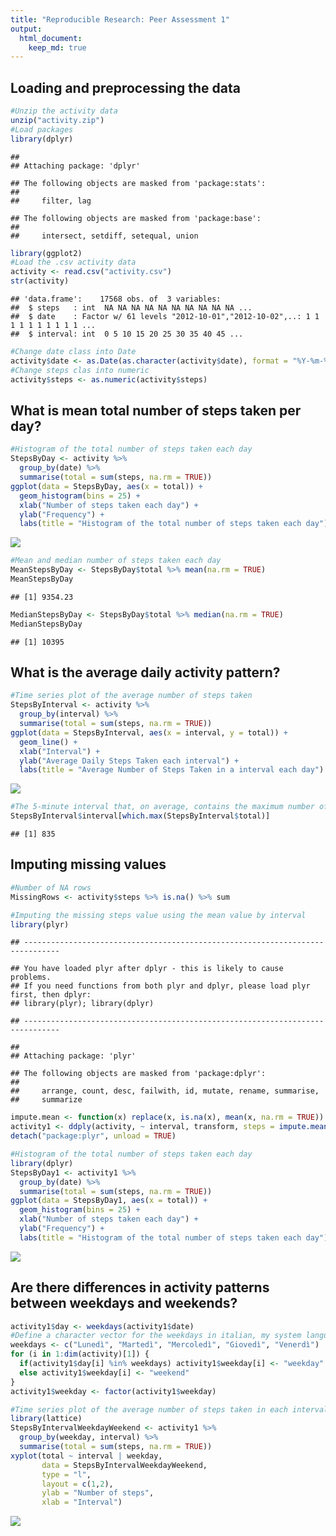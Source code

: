 ```yaml
---
title: "Reproducible Research: Peer Assessment 1"
output: 
  html_document:
    keep_md: true
---
```

## Loading and preprocessing the data

```r
#Unzip the activity data
unzip("activity.zip")
#Load packages
library(dplyr)
```

```
## 
## Attaching package: 'dplyr'
```

```
## The following objects are masked from 'package:stats':
## 
##     filter, lag
```

```
## The following objects are masked from 'package:base':
## 
##     intersect, setdiff, setequal, union
```

```r
library(ggplot2)
#Load the .csv activity data
activity <- read.csv("activity.csv")
str(activity)
```

```
## 'data.frame':	17568 obs. of  3 variables:
##  $ steps   : int  NA NA NA NA NA NA NA NA NA NA ...
##  $ date    : Factor w/ 61 levels "2012-10-01","2012-10-02",..: 1 1 1 1 1 1 1 1 1 1 ...
##  $ interval: int  0 5 10 15 20 25 30 35 40 45 ...
```

```r
#Change date class into Date
activity$date <- as.Date(as.character(activity$date), format = "%Y-%m-%d")
#Change steps clas into numeric
activity$steps <- as.numeric(activity$steps)
```

## What is mean total number of steps taken per day?

```r
#Histogram of the total number of steps taken each day
StepsByDay <- activity %>% 
  group_by(date) %>% 
  summarise(total = sum(steps, na.rm = TRUE))
ggplot(data = StepsByDay, aes(x = total)) +
  geom_histogram(bins = 25) +
  xlab("Number of steps taken each day") +
  ylab("Frequency") +
  labs(title = "Histogram of the total number of steps taken each day")
```

![](PA1_template_files/figure-html/unnamed-chunk-2-1.png)<!-- -->

```r
#Mean and median number of steps taken each day
MeanStepsByDay <- StepsByDay$total %>% mean(na.rm = TRUE)
MeanStepsByDay
```

```
## [1] 9354.23
```

```r
MedianStepsByDay <- StepsByDay$total %>% median(na.rm = TRUE)
MedianStepsByDay
```

```
## [1] 10395
```

## What is the average daily activity pattern?

```r
#Time series plot of the average number of steps taken
StepsByInterval <- activity %>% 
  group_by(interval) %>% 
  summarise(total = sum(steps, na.rm = TRUE))
ggplot(data = StepsByInterval, aes(x = interval, y = total)) +
  geom_line() +
  xlab("Interval") +
  ylab("Average Daily Steps Taken each interval") +
  labs(title = "Average Number of Steps Taken in a interval each day")
```

![](PA1_template_files/figure-html/unnamed-chunk-3-1.png)<!-- -->

```r
#The 5-minute interval that, on average, contains the maximum number of steps
StepsByInterval$interval[which.max(StepsByInterval$total)]
```

```
## [1] 835
```

## Imputing missing values

```r
#Number of NA rows
MissingRows <- activity$steps %>% is.na() %>% sum

#Imputing the missing steps value using the mean value by interval
library(plyr)
```

```
## ------------------------------------------------------------------------------
```

```
## You have loaded plyr after dplyr - this is likely to cause problems.
## If you need functions from both plyr and dplyr, please load plyr first, then dplyr:
## library(plyr); library(dplyr)
```

```
## ------------------------------------------------------------------------------
```

```
## 
## Attaching package: 'plyr'
```

```
## The following objects are masked from 'package:dplyr':
## 
##     arrange, count, desc, failwith, id, mutate, rename, summarise,
##     summarize
```

```r
impute.mean <- function(x) replace(x, is.na(x), mean(x, na.rm = TRUE))
activity1 <- ddply(activity, ~ interval, transform, steps = impute.mean(steps))
detach("package:plyr", unload = TRUE)

#Histogram of the total number of steps taken each day
library(dplyr)
StepsByDay1 <- activity1 %>% 
  group_by(date) %>% 
  summarise(total = sum(steps, na.rm = TRUE))
ggplot(data = StepsByDay1, aes(x = total)) +
  geom_histogram(bins = 25) +
  xlab("Number of steps taken each day") +
  ylab("Frequency") +
  labs(title = "Histogram of the total number of steps taken each day")
```

![](PA1_template_files/figure-html/unnamed-chunk-4-1.png)<!-- -->

## Are there differences in activity patterns between weekdays and weekends?


```r
activity1$day <- weekdays(activity1$date)
#Define a character vector for the weekdays in italian, my system language
weekdays <- c("Lunedì", "Martedì", "Mercoledì", "Giovedì", "Venerdì")
for (i in 1:dim(activity)[1]) {
  if(activity1$day[i] %in% weekdays) activity1$weekday[i] <- "weekday"
  else activity1$weekday[i] <- "weekend"
} 
activity1$weekday <- factor(activity1$weekday)

#Time series plot of the average number of steps taken in each interval of a weekday
library(lattice)
StepsByIntervalWeekdayWeekend <- activity1 %>% 
  group_by(weekday, interval) %>% 
  summarise(total = sum(steps, na.rm = TRUE))
xyplot(total ~ interval | weekday,
       data = StepsByIntervalWeekdayWeekend,
       type = "l",
       layout = c(1,2),
       ylab = "Number of steps",
       xlab = "Interval")
```

![](PA1_template_files/figure-html/unnamed-chunk-5-1.png)<!-- -->

